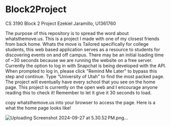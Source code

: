# Block2Project
CS 3190 Block 2 Project
Ezekiel Jaramillo, U1361760 

The purpose of this repository is to spread the word about whatsthemove.us. This is a project I made with one of my closest friends from back home. Whats the move is Tailored specifically for college students, this web based application serves as a resource to students for discovering events on and off campus. There may be an initial loading time of ~30 seconds because we are running the website on a free server. Currently the option to log in with Snapchat is being developed with the API. When prompted to log in, please click "Remind Me Later" to bypass this step and continue. Type “University of Utah" to find the most packed page. The project will eventually have every school that you see on the home page. This project is currently on the open web and I encourage anyone reading this to check it! Remember to let it give it 30 seconds to load.  

copy whatsthemove.us into your browser to access the page. Here is a what the home page looks like! 


![Uploading Screenshot 2024-09-27 at 5.30.52 PM.png…]()
